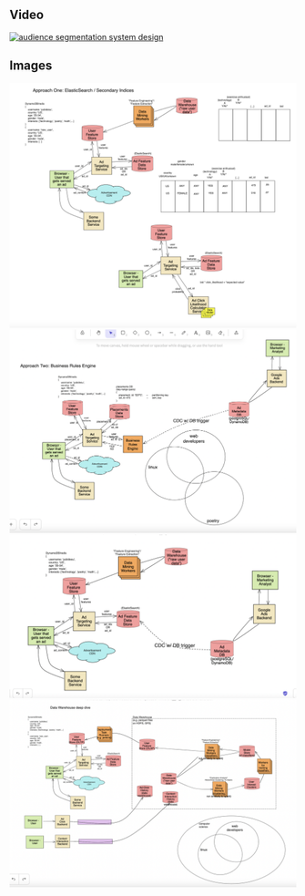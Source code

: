

## Video

[![audience segmentation system design](https://img.youtube.com/vi/ayIf_sD1y9A/hqdefault.jpg)](https://www.youtube.com/watch?v=ayIf_sD1y9A)


## Images

<img src="images/1_approach1_elasticsearch.png" alt="audience segmentation system design">

<img src="images/2_approach2_businessRulesEngine.png" alt="audience segmentation system design">

<img src="images/3_adCreation.png" alt="audience segmentation system design">

<img src="images/4_dataWarehouse.png" alt="audience segmentation system design">

